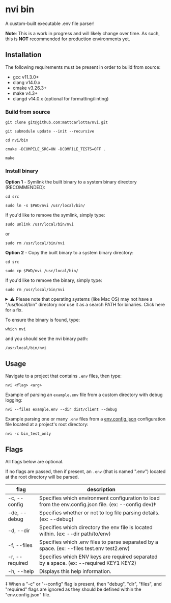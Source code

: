 # nvi bin
A custom-built executable .env file parser!

**Note**: This is a work in progress and will likely change over time. As such, this is **NOT** recommended for production environments yet.

## Installation

The following requirements must be present in order to build from source:
- gcc v11.3.0+
- clang v14.0.x
- cmake v3.26.3+
- make v4.3+
- clangd v14.0.x (optional for formatting/linting)

### Build from source
```DOSINI
git clone git@github.com:mattcarlotta/nvi.git

git submodule update --init --recursive

cd nvi/bin

cmake -DCOMPILE_SRC=ON -DCOMPILE_TESTS=OFF .

make
```

### Install binary

**Option 1** - Symlink the built binary to a system binary directory (RECOMMENDED):
```DOSINI
cd src

sudo ln -s $PWD/nvi /usr/local/bin/
```

If you'd like to remove the symlink, simply type:
```DOSINI
sudo unlink /usr/local/bin/nvi
```
or
```DOSINI
sudo rm /usr/local/bin/nvi
```

**Option 2** - Copy the built binary to a system binary directory:
```DOSINI
cd src

sudo cp $PWD/nvi /usr/local/bin/
```

If you'd like to remove the binary, simply type:
```DOSINI
sudo rm /usr/local/bin/nvi
```

<details>
<summary>
⚠️ Please note that operating systems (like Mac OS) may not have a "/usr/local/bin" directory nor use it as a search PATH for binaries. Click here for a fix.
</summary>

To fix this, create the directory (you may want to use `/opt/bin` instead):
```DOSINI
sudo mkdir -p /usr/local/bin
```
Then, edit your `.bash_profile` (or edit the `.bashrc`) or edit your `.zshrc`: 
```DOSINI
vi ~/.bash_profile
```
and add the directory to the PATH variable and save:
```DOSINI
export PATH=$PATH:/usr/local/bin
```

Then, source the change:
```DOSINI
source ~/.bash_profile
```
or
```DOSINI
source ~/.bashrc
```
or
```DOSINI
source ~/.zshrc
```
</details>

To ensure the binary is found, type:
```DOSINI
which nvi
```

and you should see the nvi binary path: 
```DOSININ
/usr/local/bin/nvi
```

## Usage

Navigate to a project that contains `.env` files, then type:
```DOSINI
nvi <flag> <arg>
```

Example of parsing an `example.env` file from a custom directory with debug logging:
```DOSINI
nvi --files example.env --dir dist/client --debug
```

Example parsing one or many `.env` files from a [env.config.json](https://github.com/mattcarlotta/nvi/blob/main/env.config.json#L6-L11) configuration file located at a project's root directory:
```DOSINI
nvi -c bin_test_only
```

## Flags
All flags below are optional. 

If no flags are passed, then if present, an `.env` (that is named ".env") located at the root directory will be parsed.

| flag            | description                                                                                           |
| --------------- | ----------------------------------------------------------------------------------------------------- |
| -c, --config    | Specifies which environment configuration to load from the env.config.json file. (ex: --config dev)‡  |
| -de, --debug    | Specifies whether or not to log file parsing details. (ex: --debug)                                   |
| -d, --dir       | Specifies which directory the env file is located within. (ex: --dir path/to/env)                     |
| -f, --files     | Specifies which .env files to parse separated by a space. (ex: --files test.env test2.env)            |
| -r, --required  | Specifies which ENV keys are required separated by a space. (ex: --required KEY1 KEY2)                |
| -h, --help      | Displays this help information.                                                                       |

‡ When a "-c" or "--config" flag is present, then "debug", "dir", "files", and "required" flags are ignored as they should be defined within the "env.config.json" file.
